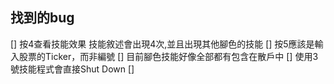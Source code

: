 ## 找到的bug
[] 按4查看技能效果 技能敘述會出現4次,並且出現其他腳色的技能
[] 按5應該是輸入股票的Ticker，而非編號
[] 目前腳色技能好像全部都有包含在散戶中
[] 使用3號技能程式會直接Shut Down
[] 